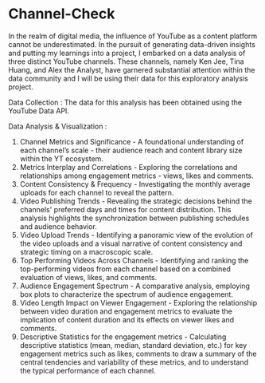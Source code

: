 # Channel-Check

In the realm of digital media, the influence of YouTube as a content platform cannot be underestimated. In the pursuit of generating data-driven insights and putting my learnings into a project, I embarked on a data analysis of three distinct YouTube channels. These channels, namely Ken Jee, Tina Huang, and Alex the Analyst, have garnered substantial attention within the data community and I will be using their data for this exploratory analysis project. 

Data Collection : The data for this analysis has been obtained using the YouTube Data API. 

Data Analysis & Visualization : 

1. Channel Metrics and Significance - A foundational understanding of each channel’s scale - their audience reach and content library size within the YT ecosystem.
2. Metrics Interplay and Correlations - Exploring the correlations and relationships among engagement metrics - views, likes and comments. 
3. Content Consistency & Frequency - Investigating the monthly average uploads for each channel to reveal the pattern.
4. Video Publishing Trends - Revealing the strategic decisions behind the channels' preferred days and times for content distribution. This analysis highlights the synchronization between publishing schedules and audience behavior.
5. Video Upload Trends - Identifying a panoramic view of the evolution of the video uploads and a visual narrative of content consistency and strategic timing on a macroscopic scale.
6. Top Performing Videos Across Channels - Identifying and ranking the top-performing videos from each channel based on a combined evaluation of views, likes, and comments.
7. Audience Engagement Spectrum - A comparative analysis, employing box plots to characterize the spectrum of audience engagement.
8. Video Length Impact on Viewer Engagement - Exploring the relationship between video duration and engagement metrics to evaluate the implication of content duration and its effects on viewer likes and comments. 
9. Descriptive Statistics for the engagement metrics - Calculating descriptive statistics (mean, median, standard deviation, etc.) for key engagement metrics such as likes, comments to draw a summary of the central tendencies and variability of these metrics, and to understand the typical performance of each channel.
